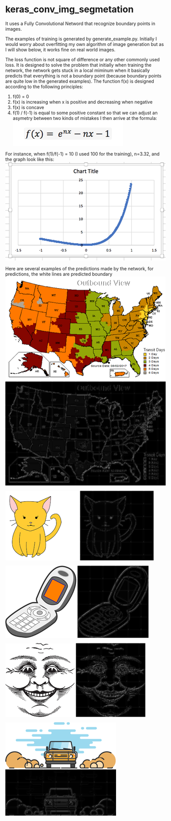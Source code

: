 # keras_conv_img_segmetation
It uses a Fully Convolutional Netword that recognize boundary points in images.

The examples of training is generated by generate_example.py. Initially I would worry about overfitting my own algorithm of image generation but as I will show below, it works fine on real world images. 

The loss function is not square of difference or any other commonly used loss. It is designed to solve the problem that initially when training the network, the network gets stuck in a local miminum when it basically predicts that everything is not a boundary point (because boundary points are quite low in the generated examples). The function f(x) is designed according to the following principles:
   1. f(0) = 0
   2. f(x) is increasing when x is positive and decreasing when negative
   3. f(x) is concave
   4. f(1) / f(-1) is equal to some positive constant so that we can adjust an asymetry between two kinds of mistakes
I then arrive at the formula:
   ![](/readMe_Images/func_formula.png?raw=true "Title")
   
For instance, when f(1)/f(-1) = 10 (I used 100 for the training), n=3.32, and the graph look like this:
  ![function f(x)](/readMe_Images/curve.png?raw=true "Title")
  
  
Here are several examples of the predictions made by the network, for predictions, the white lines are predicted boundary
  ![original image](/readMe_Images/test0.png?raw=true "Title")
  ![prediction visualized](/readMe_Images/pred_vis0.png?raw=true "Title")
  
  ![original image](/readMe_Images/test1.png?raw=true "Title")
  ![prediction visualized](/readMe_Images/pred_vis1.png?raw=true "Title")
  
  ![original image](/readMe_Images/test2.png?raw=true "Title")
  ![prediction visualized](/readMe_Images/pred_vis2.png?raw=true "Title")
  
  ![original image](/readMe_Images/test3.png?raw=true "Title")
  ![prediction visualized](/readMe_Images/pred_vis3.png?raw=true "Title")
  
  ![original image](/readMe_Images/test4.png?raw=true "Title")
  ![prediction visualized](/readMe_Images/pred_vis4.png?raw=true "Title")
  
